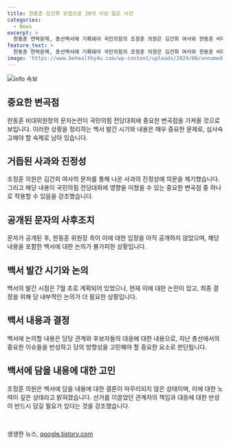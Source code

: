 ```yaml
---
title: 한동훈 김건희 읽씹으로 20석 이상 잃은 사건
categories:
  - News
excerpt: >
  한동훈 연락문제, 총선백서에 기록돼야 국민의힘의 조정훈 의원은 김건희 여사와 한동훈 비대위원장 사이의 문자 공개에 대해 중대한 사안으로 인식함. 백서 발간 시기와 내용이 중요하다고 언급하며, 이에 대한 고민이 상당히 깊다고 밝혔다. 문자 논란이 전당대회에 영향을 미칠 것으로 보이며, 백서에 등재돼야 할 숙제로 지목했다. 전당대회 날짜가 정해지기 전에 백서를 발간할 예정이었지만, 지금 계획을 변경해야 할 만한 이유와 시점을 심각히 고민 중이라고 전했다. (총 단어 수: 148)
feature_text: >
  한동훈 연락문제, 총선백서에 기록돼야 국민의힘의 조정훈 의원은 김건희 여사와 한동훈 비대위원장 사이의 문자 공개에 대해 중대한 사안으로 인식함. 백서 발간 시기와 내용이 중요하다고 언급하며, 이에 대한 고민이 상당히 깊다고 밝혔다. 문자 논란이 전당대회에 영향을 미칠 것으로 보이며, 백서에 등재돼야 할 숙제로 지목했다. 전당대회 날짜가 정해지기 전에 백서를 발간할 예정이었지만, 지금 계획을 변경해야 할 만한 이유와 시점을 심각히 고민 중이라고 전했다. (총 단어 수: 148)
image: 'https://www.behealthy4u.com/wp-content/uploads/2024/06/unnamed-file.png'
---
```


<p><img src="https://www.behealthy4u.com/wp-content/uploads/2024/06/unnamed-file.png" alt="info 속보" /></p>

<h2 data-ke-size="size26">중요한 변곡점</h2>

<p data-ke-size="size16">한동훈 비대위원장의 문자논란이 국민의힘 전당대회에 중요한 변곡점을 가져올 것으로 보입니다. 이러한 상황을 정리하는 백서 발간 시기와 내용은 매우 중요한 문제로, 심사숙고해야 할 숙제로 남아 있습니다.</p>

<h2 data-ke-size="size26">거듭된 사과와 진정성</h2>

<p data-ke-size="size16">조정훈 의원은 김건희 여사의 문자를 통해 나온 사과의 진정성에 의문을 제기했습니다. 그리고 해당 내용이 국민의힘 전당대회에 영향을 미쳤을 수 있는 중요한 변곡점 중 하나로 작용할 수 있음을 강조했습니다.</p>

<h2 data-ke-size="size26">공개된 문자의 사후조치</h2>

<p data-ke-size="size16">문자가 공개된 후, 한동훈 위원장 측이 이에 대한 입장을 아직 공개하지 않았으며, 해당 내용을 포함한 백서에 대한 논의가 불가피한 상황입니다.</p>

<h2 data-ke-size="size26">백서 발간 시기와 논의</h2>

<p data-ke-size="size16">백서의 발간 시점은 7월 초로 계획되어 있었으나, 현재 이에 대한 논란이 있고, 최종 결정을 위해 당 내부적인 논의가 더 필요한 상황입니다.</p>

<h2 data-ke-size="size26">백서 내용과 결정</h2>

<p data-ke-size="size16">백서에 논의할 내용은 당당 관계와 후보자들의 대응에 대한 내용으로, 지난 총선에서의 중요한 이슈들을 반성하고 당의 방향성을 고민해야 할 중요한 요소로 판단됩니다.</p>

<h2 data-ke-size="size26">백서에 담을 내용에 대한 고민</h2>

<p data-ke-size="size16">조정훈 의원은 백서에 담을 내용에 대한 결론이 마무리되지 않은 상태이며, 이에 대한 노력이 깊은 상태라고 밝혀졌습니다. 선거를 이끌었던 관계자의 책임과 대응에 대한 반성이 반드시 담길 필요가 있다는 것을 강조했습니다.</p>

<p data-ke-size="size16">&nbsp;</p>
생생한 뉴스, <a href="https://qoogle.tistory.com" rel="dofollow">qoogle.tistory.com</a>


